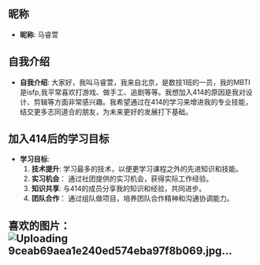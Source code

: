 ## 昵称
- **昵称**: 马睿萱
## 自我介绍
- **自我介绍**: 大家好，我叫马睿萱，我来自北京，是数技1班的一员，我的MBTI是isfp,我平常喜欢打游戏、做手工、追剧等等。我想加入414的原因是我对设计、剪辑等方面非常感兴趣。我希望通过在414的学习来增进我的专业技能，结交更多志同道合的朋友，为未来更好的发展打下基础。
## 加入414后的学习目标
- **学习目标**:
  1. **技术提升**: 学习最多的技术，以便更学习课程之外的先进知识和技能。
  2. **实习机会**： 通过社团提供的实习机会，获得实际工作经验。
  3. **知识共享**: 与414的成员分享我的知识和经验，共同进步。
  4. **团队合作**： 通过组队做项目，培养团队合作精神和沟通协调能力。
## 喜欢的图片：![Uploading 9ceab69aea1e240ed574eba97f8b069.jpg…]()

